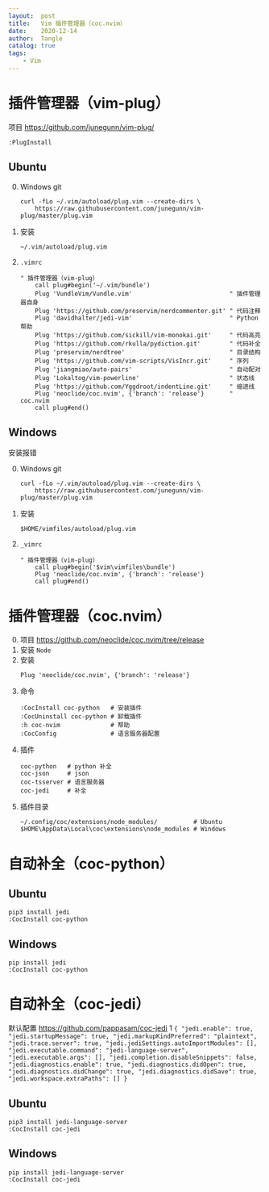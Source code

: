 ```yaml
---
layout:  post
title:   Vim 插件管理器（coc.nvim）
date:    2020-12-14
author:  Tangle
catalog: true
tags:
    - Vim
---
```


<!-- {% raw %} -->

# 插件管理器（vim-plug）

项目 <https://github.com/junegunn/vim-plug/>

```
:PlugInstall
```

## Ubuntu

0. Windows git
    ```
    curl -fLo ~/.vim/autoload/plug.vim --create-dirs \
        https://raw.githubusercontent.com/junegunn/vim-plug/master/plug.vim
    ```
0. 安装
    ```
    ~/.vim/autoload/plug.vim
    ```
0. `.vimrc`
    ```
    " 插件管理器（vim-plug）
        call plug#begin('~/.vim/bundle')
        Plug 'VundleVim/Vundle.vim'                           " 插件管理器自身
        Plug 'https://github.com/preservim/nerdcommenter.git' " 代码注释
        Plug 'davidhalter/jedi-vim'                           " Python 帮助
        Plug 'https://github.com/sickill/vim-monokai.git'     " 代码高亮
        Plug 'https://github.com/rkulla/pydiction.git'        " 代码补全
        Plug 'preservim/nerdtree'                             " 目录结构
        Plug 'https://github.com/vim-scripts/VisIncr.git'     " 序列
        Plug 'jiangmiao/auto-pairs'                           " 自动配对
        Plug 'Lokaltog/vim-powerline'                         " 状态线
        Plug 'https://github.com/Yggdroot/indentLine.git'     " 缩进线
        Plug 'neoclide/coc.nvim', {'branch': 'release'}       " coc.nvim
        call plug#end()
    ```

## Windows

安装报错

0. Windows git
    ```
    curl -fLo ~/.vim/autoload/plug.vim --create-dirs \
        https://raw.githubusercontent.com/junegunn/vim-plug/master/plug.vim
    ```
0. 安装
    ```
    $HOME/vimfiles/autoload/plug.vim
    ```
0. `_vimrc`
    ```
    " 插件管理器（vim-plug）
        call plug#begin('$vim\vimfiles\bundle')
        Plug 'neoclide/coc.nvim', {'branch': 'release'}
        call plug#end()
    ```

# 插件管理器（coc.nvim）

0. 项目 <https://github.com/neoclide/coc.nvim/tree/release>
0. 安装 `Node`
0. 安装
    ```
    Plug 'neoclide/coc.nvim', {'branch': 'release'}
    ```
0. 命令
    ```
    :CocInstall coc-python   # 安装插件
    :CocUninstall coc-python # 卸载插件
    :h coc-nvim              # 帮助
    :CocConfig               # 语言服务器配置
    ```
0. 插件
    ```
    coc-python   # python 补全
    coc-json     # json
    coc-tsserver # 语言服务器
    coc-jedi     # 补全
    ```
0. 插件目录
    ```
    ~/.config/coc/extensions/node_modules/          # Ubuntu
    $HOME\AppData\Local\coc\extensions\node_modules # Windows
    ```

# 自动补全（coc-python）

## Ubuntu

```
pip3 install jedi
:CocInstall coc-python
```

## Windows

```
pip install jedi
:CocInstall coc-python
```

# 自动补全（coc-jedi）

默认配置 <https://github.com/pappasam/coc-jedi> 1
    ```
    {
      "jedi.enable": true,
      "jedi.startupMessage": true,
      "jedi.markupKindPreferred": "plaintext",
      "jedi.trace.server": true,
      "jedi.jediSettings.autoImportModules": [],
      "jedi.executable.command": "jedi-language-server",
      "jedi.executable.args": [],
      "jedi.completion.disableSnippets": false,
      "jedi.diagnostics.enable": true,
      "jedi.diagnostics.didOpen": true,
      "jedi.diagnostics.didChange": true,
      "jedi.diagnostics.didSave": true,
      "jedi.workspace.extraPaths": []
    }
    ```

## Ubuntu

```
pip3 install jedi-language-server
:CocInstall coc-jedi
```

## Windows

```
pip install jedi-language-server
:CocInstall coc-jedi
```

<!-- {% endraw %} -->
